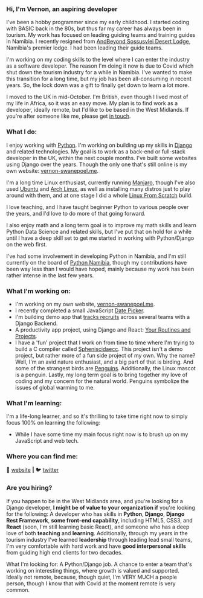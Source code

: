 ### Hi, I'm Vernon, an aspiring developer

I've been a hobby programmer since my early childhood.  I started coding with BASIC back in the 80s, but thus far my career has always been in tourism.  My work has focused on leading guiding teams and training guides in Namibia.  I recently resigned from 
[AndBeyond Sossusvlei Desert Lodge][sossus-desert-lodge], Namibia's premier lodge.  I had been leading their guide teams.

I'm working on my coding skills to the level where I can enter the industry as a software developer.  The reason I'm doing it now is due to Covid which shut down the tourism industry for a while in Namibia.  I've wanted to make this transition for a long time, but my job has been all-consuming in recent years.  So, the lock down was a gift to finally get down to learn a lot more.

I moved to the UK in mid-October.  I'm British, even though I lived most of my life in Africa, so it was an easy move.  My plan is to find work as a developer, ideally remote, but I'd like to be based in the West Midlands.  If you're after someone like me, please get [in touch][website].


### What I do:

I enjoy working with  [Python][python].  I'm working on building up my skills in [Django][django] and related technologies. My goal is to work as a back-end or full-stack developer in the UK, within the next couple months. I've built some websites using Django over the years.  Though the only one that's still online is my own website: [vernon-swanepoel.me][website].

I'm a long time Linux enthusiast, currently running [Manjaro][manjaro], though I've also used [Ubuntu][ubuntu] and [Arch Linux][arch], as well as installing many distros just to play around with them, and at one stage I did a whole [Linux From Scratch][LFS] build.

I love teaching, and I have taught beginner Python to various people over the years, and I'd love to do more of that going forward.

I also enjoy math and a long term goal is to improve my math skills and learn Python Data Science and related skills, but I've put that on hold for a while until I have a deep skill set to get me started in working with Python/Django on the web first.  

I've had some involvement in developing Python in Namibia, and I'm still currently on the board of [Python Namibia][pynam], though my contributions have been way less than I would have hoped, mainly because my work has been rather intense in the last few years.


### What I'm working on:

- I'm working on my own website, [vernon-swanepoel.me][website].
- I recently completed a small JavaScript [Date Picker][Date Picker].
- I'm building demo app that [tracks recruits][Recruit App] across several teams with a Django Backend.
- A productivity app project, using Django and React: [Your Routines and Projects][YRAP].
- I have a 'fun' project that I work on from time to time where I'm trying to build a C compiler called [Spheniscidaecc][spheniscidaecc]. This project isn't a demo project, but rather more of a fun side project of my own. Why the name? Well, I'm an avid nature enthusiast, and a big part of that is birding. And some of the strangest birds are [Penguins][Penguin]. Additionally, the Linux mascot is a penguin. Lastly, my long term goal is to bring together my love of coding and my concern for the natural world. Penguins symbolize the issues of global warming to me.

### What I'm learning:

I'm a life-long learner, and so it's thrilling to take time right now to simply focus 100% on learning the following:

- While I have some time my main focus right now is to brush up on my JavaScript and web tech.


### Where you can find me:

🏡 [website][website] **|** 
🐦 [twitter][twitter]


### Are you hiring?

If you happen to be in the West Midlands area, and you're looking for a Django developer, **I might be of value to your organization if** you're looking for the following: A developer who has skills in **Python**, **Django**, **Django Rest Framework**, **some front-end capability**, including HTML5, CSS3, and **React** (soon, I'm still learning basic React), and someone who has a deep love of both **teaching** and **learning**.  Additionally, through my years in the tourism industry I've learned **leadership** through leading lead small teams, I'm very comfortable with hard work and have **good interpersonal skills** from guiding high end clients for two decades.

What I'm looking for:  A Python/Django job.  A chance to enter a team that's working on interesting things, where growth is valued and supported.  Ideally not remote, because, though quiet, I'm VERY MUCH a people person, though I know that with Covid at the moment remote is very common.


[website]: https://vernon-swanepoel.me/
[twitter]: https://twitter.com/sandcurves
[react]: http://reactjs.org
[algoexpert]: https://www.algoexpert.io/
[django-rest-framework]: https://www.django-rest-framework.org/
[django]: https://www.djangoproject.com/
[udemy-drf]: https://www.udemy.com/course/the-complete-guide-to-django-rest-framework-and-vue-js/
[udemy-react]: https://www.udemy.com/course/react-the-complete-guide-incl-redux/
[udemy-web-dev]: https://www.udemy.com/course/the-complete-web-development-bootcamp/
[python]: https://www.python.org/
[sossus-desert-lodge]: https://www.andbeyond.com/our-lodges/africa/namibia/sossusvlei-desert/andbeyond-sossusvlei-desert-lodge/
[vim]: https://www.vim.org/
[arch]: https://www.archlinux.org/
[manjaro]: https://manjaro.org/
[ubuntu]: https://ubuntu.com/
[LFS]: http://www.linuxfromscratch.org/
[simple-blog-code]: https://github.com/Namibnat/simpleblog
[tcma-code]: https://github.com/Namibnat/tcma
[Recruit App]: https://github.com/Namibnat/recruit
[YRAP]: https://github.com/Namibnat/yrap
[Date Picker]: https://github.com/Namibnat/date-picker
[spheniscidaecc]: https://github.com/Namibnat/spheniscidaecc
[pynam]: https://pynamibia.herokuapp.com/about/
[Penguin]: https://en.wikipedia.org/wiki/Penguin
